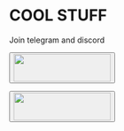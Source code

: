 # COOL STUFF
Join telegram and discord

<a href="https://t.me/leaksurmom"> <button name="telegram" ><img src="https://ar.toneden.io/26034855/512a7f06-d404-4653-9981-ae3e6166e939" width="175" height="50"/></button> </a>

<a href="https://discord.gg/K3xfWqgQEW"> <button name="discord" ><img src="https://griffinandgargoyle.com/wp-content/uploads/2021/09/join-our-discord.png" width="175" height="50"/></button> </a>

